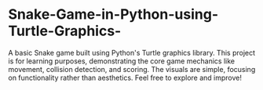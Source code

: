 # Snake-Game-in-Python-using-Turtle-Graphics-
A basic Snake game built using Python's Turtle graphics library. This project is for learning purposes, demonstrating the core game mechanics like movement, collision detection, and scoring. The visuals are simple, focusing on functionality rather than aesthetics. Feel free to explore and improve!
